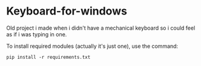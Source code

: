 # Keyboard-for-windows

Old project i made when i didn't have a mechanical keyboard so i could feel as if i was typing in one.

To install required modules (actually it's just one), use the command:
```
pip install -r requirements.txt
```
